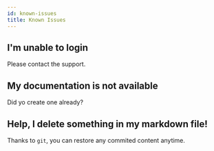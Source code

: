 ```yaml
---
id: known-issues
title: Known Issues
---
```

## I'm unable to login
Please contact the support.

## My documentation is not available
Did yo create one already?

## Help, I delete something in my markdown file!
Thanks to `git`, you can restore any commited content anytime.